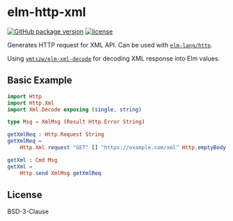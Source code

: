 # elm-http-xml

[![GitHub package version][v]](http://package.elm-lang.org/packages/ymtszw/elm-http-xml/latest)
[![license][l]](https://github.com/ymtszw/elm-http-xml/blob/master/LICENSE)

[v]: https://img.shields.io/badge/elm--package-1.0.1-blue.svg?maxAge=3600
[l]: https://img.shields.io/badge/license-BSD--3--Clause-blue.svg?maxAge=3600

Generates HTTP request for XML API. Can be used with [`elm-lang/http`][http].

Using [`ymtszw/elm-xml-decode`][exd] for decoding XML response into Elm values.

[http]: http://package.elm-lang.org/packages/elm-lang/http/latest
[exd]: http://package.elm-lang.org/packages/ymtszw/elm-xml-decode/latest

## Basic Example

```elm
import Http
import Http.Xml
import Xml.Decode exposing (single, string)

type Msg = XmlMsg (Result Http.Error String)

getXmlReq : Http.Request String
getXmlReq =
    Http.Xml.request "GET" [] "https://example.com/xml" Http.emptyBody (single string)

getXml : Cmd Msg
getXml =
    Http.send XmlMsg getXmlReq
```

## License

BSD-3-Clause
